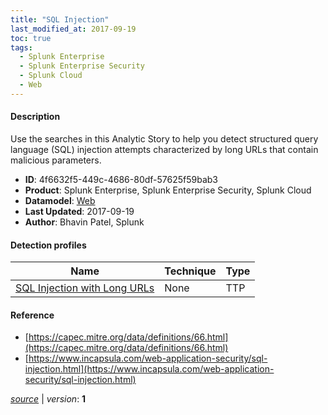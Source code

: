 ```yaml
---
title: "SQL Injection"
last_modified_at: 2017-09-19
toc: true
tags:
  - Splunk Enterprise
  - Splunk Enterprise Security
  - Splunk Cloud
  - Web
---
```


#### Description

Use the searches in this Analytic Story to help you detect structured query language (SQL) injection attempts characterized by long URLs that contain malicious parameters.

- **ID**: 4f6632f5-449c-4686-80df-57625f59bab3
- **Product**: Splunk Enterprise, Splunk Enterprise Security, Splunk Cloud
- **Datamodel**: [Web](https://docs.splunk.com/Documentation/CIM/latest/User/Web)
- **Last Updated**: 2017-09-19
- **Author**: Bhavin Patel, Splunk

#### Detection profiles

| Name        | Technique   | Type         |
| ----------- | ----------- |--------------|
| [SQL Injection with Long URLs](/web/sql_injection_with_long_urls/) | None | TTP |

#### Reference

* [https://capec.mitre.org/data/definitions/66.html](https://capec.mitre.org/data/definitions/66.html)
* [https://www.incapsula.com/web-application-security/sql-injection.html](https://www.incapsula.com/web-application-security/sql-injection.html)



[_source_](https://github.com/splunk/security_content/tree/develop/stories/sql_injection.yml) | _version_: **1**